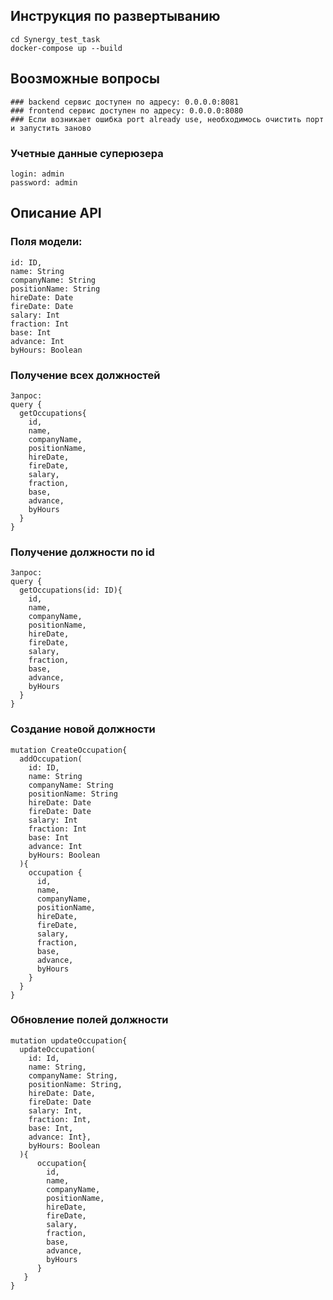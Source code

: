 ## Инструкция по развертыванию
```
cd Synergy_test_task
docker-compose up --build
```

## Воозможные вопросы
```
### backend сервис доступен по адресу: 0.0.0.0:8081
### frontend сервис доступен по адресу: 0.0.0.0:8080
### Если возникает ошибка port already use, необходимось очистить порт и запустить заново
```

### Учетные данные суперюзера
```
login: admin
password: admin
```

## Описание API

### Поля модели:
```
id: ID,
name: String
companyName: String
positionName: String
hireDate: Date
fireDate: Date
salary: Int
fraction: Int
base: Int
advance: Int
byHours: Boolean
```

### Получение всех должностей
```
Запрос:
query {
  getOccupations{
    id,
    name,
    companyName,
    positionName,
    hireDate,
    fireDate,
    salary,
    fraction,
    base,
    advance,
    byHours
  }
}
```
### Получение должности по id
```
Запрос:
query {
  getOccupations(id: ID){
    id,
    name,
    companyName,
    positionName,
    hireDate,
    fireDate,
    salary,
    fraction,
    base,
    advance,
    byHours
  }
}
```
### Создание новой должности
```
mutation CreateOccupation{
  addOccupation(
    id: ID,
    name: String
    companyName: String
    positionName: String
    hireDate: Date
    fireDate: Date
    salary: Int
    fraction: Int
    base: Int
    advance: Int
    byHours: Boolean
  ){
    occupation {
      id,
      name,
      companyName,
      positionName,
      hireDate,
      fireDate,
      salary,
      fraction,
      base,
      advance,
      byHours
    }
  }
}
```
### Обновление полей должности
```
mutation updateOccupation{
  updateOccupation(
    id: Id,
    name: String,
    companyName: String,
    positionName: String,
    hireDate: Date,
    fireDate: Date
    salary: Int,
    fraction: Int,
    base: Int,
    advance: Int},
    byHours: Boolean
  ){
      occupation{
        id,
        name,
        companyName,
        positionName,
        hireDate,
        fireDate,
        salary,
        fraction,
        base,
        advance,
        byHours
      }
   }
}
```
